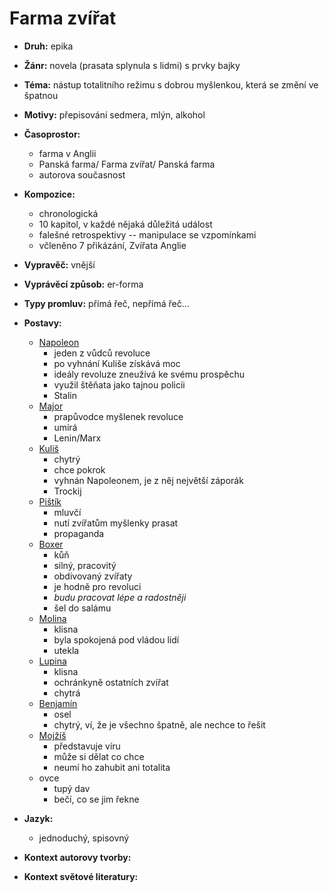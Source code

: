 # Farma zvířat
- __Druh:__ epika
- __Žánr:__ novela (prasata splynula s lidmi) s prvky bajky
- __Téma:__ nástup totalitního režimu s dobrou myšlenkou, která se změní ve špatnou
- __Motivy:__ přepisování sedmera, mlýn, alkohol
- __Časoprostor:__
	- farma v Anglii
	- Panská farma/ Farma zvířat/ Panská farma
	- autorova současnost
- __Kompozice:__
	- chronologická
	- 10 kapitol, v každé nějaká důležitá událost
	- falešné retrospektivy -- manipulace se vzpomínkami
	- včleněno 7 přikázání, Zvířata Anglie
- __Vypravěč:__ vnější
- __Vyprávěcí způsob:__ er-forma
- __Typy promluv:__ přímá řeč, nepřímá řeč...
- __Postavy:__ 
	- <u>Napoleon</u>
		- jeden z vůdců revoluce
		- po vyhnání Kuliše získává moc
		- ideály revoluze zneužívá ke svému prospěchu
		- využil štěňata jako tajnou policii
		- Stalin
	- <u>Major</u>
		- prapůvodce myšlenek revoluce
		- umírá
		- Lenin/Marx
	- <u>Kuliš</u>
		- chytrý
		- chce pokrok
		- vyhnán Napoleonem, je z něj největší záporák
		- Trockij
	- <u>Pištík</u>
		- mluvčí
		- nutí zvířatům myšlenky prasat
		- propaganda
	- <u>Boxer</u>
	    - kůň
	    - silný, pracovitý
	    - obdivovaný zvířaty
	    - je hodně pro revoluci
	    - _budu pracovat lépe a radostněji_
	    - šel do salámu
	- <u>Molina</u>
		- klisna
		- byla spokojená pod vládou lidí
		- utekla
	- <u>Lupina</u>
		- klisna
		- ochránkyně ostatních zvířat
		- chytrá
	- <u>Benjamín</u>
	    - osel
	    - chytrý, ví, že je všechno špatně, ale nechce to řešit
	- <u>Mojžíš</u>
	    - představuje víru
	    - může si dělat co chce
	    - neumí ho zahubit ani totalita
	- ovce
	    - tupý dav
	    - bečí, co se jim řekne
- __Jazyk:__
	- jednoduchý, spisovný
- __Kontext autorovy tvorby:__

- __Kontext světové literatury:__